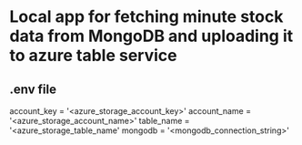 # Local app for fetching minute stock data from MongoDB and uploading it to azure table service

## .env file

account_key = '<azure_storage_account_key>'
account_name = '<azure_storage_account_name>'
table_name = '<azure_storage_table_name'
mongodb = '<mongodb_connection_string>'
